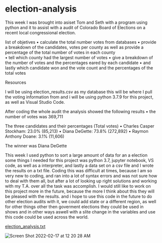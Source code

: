 # election-analysis

  This week I was brought into asiset Tom and Seth with a program using python and it to assist with a audit of Colorado Board of Elections on a recent local congressional election.
  
  list of objetives 
•	calculate the total number votes from  databases 
•	provide a breakdown of the candidates, votes per county as well as provide a percentage of the total number of votes in each county  
•	tell which county had the largest number of votes 
•	give a breakdown of the number of votes and the percentages eared by each candidate 
•	and lastly which candidate won and the vote count and the percentages of the total votes 

Resources 

I will be using election_results.csv as my database this will be where I pull the voting information from and i will be using python 3.7.9 for this project, as well as Visual Studio Code.

After coding the whole audit the analysis showed the following results 
•	the number of votes was 369,711

The three candidates and their percentages (Total votes)
•	Charles Casper Stockham: 23.0% (85,213)
•	Diana DeGette: 73.8% (272,892)
•	Raymon Anthony Doane: 3.1% (11,606)

The winner was Diana DeGette 

This week I used python to sort a large amount of data for an a election some things I needed for this project was python 3.7, jupyter notebook, VS code, as well as a interpreter, and lastly a data set on a csv file and I wrote the results on a txt file. Coding this was difficult at times, because I am so very new to coding, and ran into a lot of syntax errors and was not sure how to deal with them all, but after a lot of looking up right solutions and working with my T.A. over all the task was accomplish. I would still like to work on this project more in the future, because the more I think about this they will be pleased with the results. and i hope to use this code in the future to do other election audits with it, we could add state or a different region, as well for other things other then goverment elections they could be used in shows and in other ways aswell with a slite change in the variables and use this code could be used across the world.

[election_analysis.txt](https://github.com/VitaminDsun/election-analysis/files/8140448/election_analysis.txt)

![Screen Shot 2022-02-17 at 12 20 28 AM](https://user-images.githubusercontent.com/93777016/155700921-3b53af15-8e3c-4cd1-92ff-69a6350dea0f.png)

